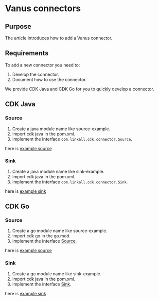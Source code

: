 # Vanus connectors

## Purpose

The article introduces how to add a Vanus connector.

## Requirements

To add a new connector you need to:

1. Develop the connector.
2. Document how to use the connector.

We provide CDK Java and CDK Go for you to quickly develop a connector.

## CDK Java

### Source

1. Create a java module name like source-example.
2. Import cdk java in the pom.xml.
3. Implement the interface `com.linkall.cdk.connector.Source`.

here is [example source](https://github.com/vanus-labs/cdk-java/tree/main/examples/source-example)

### Sink

1. Create a java module name like sink-example.
2. Import cdk java in the pom.xml.
3. Implement the interface `com.linkall.cdk.connector.Sink`.

here is [example sink](https://github.com/vanus-labs/cdk-java/tree/main/examples/sink-example)

## CDK Go

### Source

1. Create a go module name like source-example.
2. Import cdk go in the go.mod.
3. Implement the interface [Source](https://github.com/vanus-labs/cdk-go/blob/main/connector/source.go).

here is [example source](https://github.com/vanus-labs/cdk-go/tree/main/examples/source-example)

### Sink

1. Create a go module name like sink-example.
2. Import cdk java in the pom.xml.
3. Implement the interface [Sink](https://github.com/vanus-labs/cdk-go/blob/main/connector/sink.go).

here is [example sink](https://github.com/vanus-labs/cdk-go/tree/main/examples/sink-example)